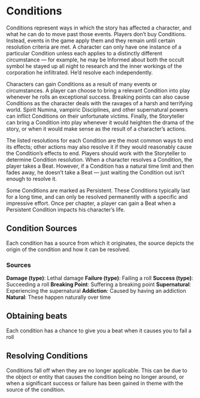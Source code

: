 # Conditions

Conditions represent ways in which the story has
affected a character, and what he can do to move past
those events. Players don’t buy Conditions. Instead,
events in the game apply them and they remain until
certain resolution criteria are met. A character can only
have one instance of a particular Condition unless
each applies to a distinctly different circumstance — for
example, he may be Informed about both the occult
symbol he stayed up all night to research and the inner
workings of the corporation he infiltrated. He’d resolve
each independently.

Characters can gain Conditions as a result of
many events or circumstances. A player can choose
to bring a relevant Condition into play whenever he
rolls an exceptional success. Breaking points can also cause Conditions as the character deals
with the ravages of a harsh and terrifying world.
Spirit Numina, vampiric Disciplines, and other
supernatural powers can inflict Conditions on their
unfortunate victims. Finally, the Storyteller can bring
a Condition into play whenever it would heighten
the drama of the story, or when it would make sense
as the result of a character’s actions.

The listed resolutions for each Condition
are the most common ways to end its effects; other
actions may also resolve it if they would reasonably
cause the Condition’s effects to end. Players should
work with the Storyteller to determine Condition
resolution. When a character resolves a Condition,
the player takes a Beat. However, if a Condition has
a natural time limit and then fades away, he doesn’t
take a Beat — just waiting the Condition out isn’t
enough to resolve it.

Some Conditions are marked as Persistent. These
Conditions typically last for a long time, and can only be
resolved permanently with a specific and impressive effort.
Once per chapter, a player can gain a Beat when a Persistent
Condition impacts his character’s life.

## Condition Sources

Each condition has a source from which it originates, the source depicts the origin of the condition and how it can be resolved.

### Sources
**Damage (type)**: Lethal damage 
**Failure (type)**: Failing a roll
**Success (type)**: Succeeding a roll
**Breaking Point**: Suffering a breaking point
**Supernatural**: Experiencing the supernatural
**Addiction**: Caused by having an addiction
**Natural**: These happen naturally over time

## Obtaining beats
Each condition has a chance to give you a beat when it causes you to fail a roll

## Resolving Conditions

Conditions fall off when they are no longer applicable. This can be due to the object or entity that causes the condition being no longer around, or when a significant success or failure has been gained in theme with the source of the condition. 
